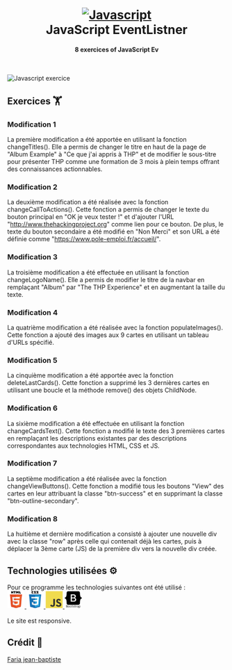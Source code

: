 <h1 align="center">
  <br>
  <a href="https://www.javascript.com/"><img src="https://upload.wikimedia.org/wikipedia/commons/thumb/9/99/Unofficial_JavaScript_logo_2.svg/640px-Unofficial_JavaScript_logo_2.svg.png" alt="Javascript" width="200"></a>
  <br>
JavaScript EventListner <br>
</h1>
<h4 align="center">8 exercices of JavaScript Ev</h4>
<br>

![Javascript exercice](https://i.imgur.com/Dc0tSdW.png)

## Exercices 🏋️

### Modification 1

La première modification a été apportée en utilisant la fonction changeTitles(). Elle a permis de changer le titre en haut de la page de "Album Example" à "Ce que j'ai appris à THP" et de modifier le sous-titre pour présenter THP comme une formation de 3 mois à plein temps offrant des connaissances actionnables.

### Modification 2

La deuxième modification a été réalisée avec la fonction changeCallToActions(). Cette fonction a permis de changer le texte du bouton principal en "OK je veux tester !" et d'ajouter l'URL "http://www.thehackingproject.org" comme lien pour ce bouton. De plus, le texte du bouton secondaire a été modifié en "Non Merci" et son URL a été définie comme "https://www.pole-emploi.fr/accueil/".

### Modification 3

La troisième modification a été effectuée en utilisant la fonction changeLogoName(). Elle a permis de modifier le titre de la navbar en remplaçant "Album" par "The THP Experience" et en augmentant la taille du texte.

### Modification 4

La quatrième modification a été réalisée avec la fonction populateImages(). Cette fonction a ajouté des images aux 9 cartes en utilisant un tableau d'URLs spécifié.

### Modification 5

La cinquième modification a été apportée avec la fonction deleteLastCards(). Cette fonction a supprimé les 3 dernières cartes en utilisant une boucle et la méthode remove() des objets ChildNode.

### Modification 6

La sixième modification a été effectuée en utilisant la fonction changeCardsText(). Cette fonction a modifié le texte des 3 premières cartes en remplaçant les descriptions existantes par des descriptions correspondantes aux technologies HTML, CSS et JS.

### Modification 7

La septième modification a été réalisée avec la fonction changeViewButtons(). Cette fonction a modifié tous les boutons "View" des cartes en leur attribuant la classe "btn-success" et en supprimant la classe "btn-outline-secondary".

### Modification 8

La huitième et dernière modification a consisté à ajouter une nouvelle div avec la classe "row" après celle qui contenait déjà les cartes, puis à déplacer la 3ème carte (JS) de la première div vers la nouvelle div créée.

## Technologies utilisées ⚙️

<p align="left">Pour ce programme les technologies suivantes ont été utilisé : <br>
<a href="https://www.w3.org/html/" target="_blank" rel="noreferrer"> <img src="https://raw.githubusercontent.com/devicons/devicon/master/icons/html5/html5-original-wordmark.svg" alt="html5" width="40" height="40"/> </a>
<a href="https://www.w3schools.com/css/" target="_blank" rel="noreferrer"> <img src="https://raw.githubusercontent.com/devicons/devicon/master/icons/css3/css3-original-wordmark.svg" alt="css3" width="40" height="40"/> </a>
<a href="https://developer.mozilla.org/en-US/docs/Web/JavaScript" target="_blank" rel="noreferrer"> <img src="https://raw.githubusercontent.com/devicons/devicon/master/icons/javascript/javascript-original.svg" alt="javascript" width="40" height="40"/> </a>
<a href="https://getbootstrap.com" target="_blank" rel="noreferrer"> <img src="https://raw.githubusercontent.com/devicons/devicon/master/icons/bootstrap/bootstrap-plain-wordmark.svg" alt="bootstrap" width="40" height="40"/> </a>
<br>
<br>
Le site est responsive.</p>

## Crédit 🔗

[Faria jean-baptiste](https://github.com/Jakfamily)
